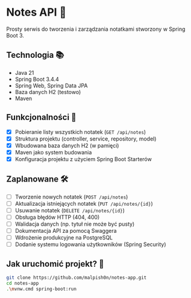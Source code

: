 # Notes API 📒

Prosty serwis do tworzenia i zarządzania notatkami stworzony w Spring Boot 3.

## Technologia 📚

- Java 21
- Spring Boot 3.4.4
- Spring Web, Spring Data JPA
- Baza danych H2 (testowo)
- Maven

## Funkcjonalności 🚀

- [x] Pobieranie listy wszystkich notatek (`GET /api/notes`)
- [x] Struktura projektu (controller, service, repository, model)
- [x] Wbudowana baza danych H2 (w pamięci)
- [x] Maven jako system budowania
- [x] Konfiguracja projektu z użyciem Spring Boot Starterów

## Zaplanowane 🛠️

- [ ] Tworzenie nowych notatek (`POST /api/notes`)
- [ ] Aktualizacja istniejących notatek (`PUT /api/notes/{id}`)
- [ ] Usuwanie notatek (`DELETE /api/notes/{id}`)
- [ ] Obsługa błędów HTTP (404, 400)
- [ ] Walidacja danych (np. tytuł nie może być pusty)
- [ ] Dokumentacja API za pomocą Swaggera
- [ ] Wdrożenie produkcyjne na PostgreSQL
- [ ] Dodanie systemu logowania użytkowników (Spring Security)

## Jak uruchomić projekt? 🚀

```bash
git clone https://github.com/malpish0n/notes-app.git
cd notes-app
.\mvnw.cmd spring-boot:run
